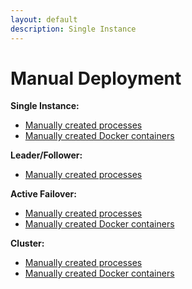 ```yaml
---
layout: default
description: Single Instance
---
```

Manual Deployment
=================
 
**Single Instance:**

- [Manually created processes](deployment-single-instance-manual-start.html)
- [Manually created Docker containers](deployment-single-instance-manual-start.html#manual-start-in-docker)

**Leader/Follower:**

- [Manually created processes](deployment-leader-follower-manual-start.html)

**Active Failover:**

- [Manually created processes](deployment-active-failover-manual-start.html)
- [Manually created Docker containers](deployment-active-failover-manual-start.html#manual-start-in-docker)

**Cluster:**

- [Manually created processes](deployment-cluster-manual-start.html)
- [Manually created Docker containers](deployment-cluster-manual-start.html#manual-start-in-docker)
 
